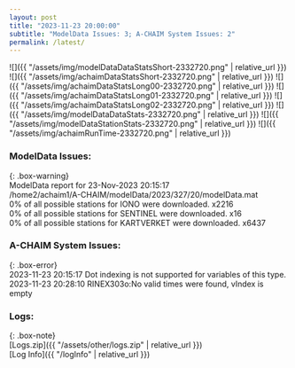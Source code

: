 ```yaml
---
layout: post
title: "2023-11-23 20:00:00"
subtitle: "ModelData Issues: 3; A-CHAIM System Issues: 2"
permalink: /latest/
---
```


![]({{ "/assets/img/modelDataDataStatsShort-2332720.png" | relative_url }})
![]({{ "/assets/img/achaimDataStatsShort-2332720.png" | relative_url }})
![]({{ "/assets/img/achaimDataStatsLong00-2332720.png" | relative_url }})
![]({{ "/assets/img/achaimDataStatsLong01-2332720.png" | relative_url }})
![]({{ "/assets/img/achaimDataStatsLong02-2332720.png" | relative_url }})
![]({{ "/assets/img/modelDataDataStats-2332720.png" | relative_url }})
![]({{ "/assets/img/modelDataStationStats-2332720.png" | relative_url }})
![]({{ "/assets/img/achaimRunTime-2332720.png" | relative_url }})


### ModelData Issues:  
  
{: .box-warning}  
 ModelData report for 23-Nov-2023 20:15:17   
 /home2/achaim1/A-CHAIM/modelData/2023/327/20/modelData.mat   
 0% of all possible stations for IONO were downloaded. x2216   
 0% of all possible stations for SENTINEL were downloaded. x16   
 0% of all possible stations for KARTVERKET were downloaded. x6437   
  
### A-CHAIM System Issues:  
  
{: .box-error}  
2023-11-23 20:15:17 Dot indexing is not supported for variables of this type.  
2023-11-23 20:28:10 RINEX303o:No valid times were found, vIndex is empty  

### Logs:  
  
{: .box-note}  
[Logs.zip]({{ "/assets/other/logs.zip" | relative_url }})  
[Log Info]({{ "/logInfo" | relative_url }})  

